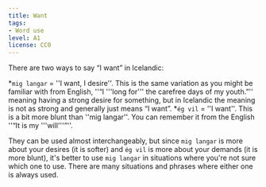 ```yaml
---
title: Want
tags:
- Word use
level: A1
license: CC0
---
```


There are two ways to say “I want” in Icelandic:

*`mig langar` = ''I want, I desire''. This is the same variation as you might be familiar with from English, ''“I '''long for''' the carefree days of my youth.”'' meaning having a strong desire for something, but in Icelandic the meaning is not as strong and generally just means “I want”.
*`ég vil` = ''I want''. This is a bit more blunt than ''mig langar''. You can remember it from the English ''“It is my '''will'''”''.

They can be used almost interchangeably, but since `mig langar` is more about your desires (it is softer) and `ég vil` is more about your demands (it is more blunt), it's better to use `mig langar` in situations where you're not sure which one to use. There are many situations and phrases where either one is always used.

<br />